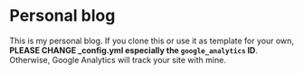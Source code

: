 # Personal blog

This is my personal blog. If you clone this or use it as template for your own,
**PLEASE CHANGE _config.yml especially the `google_analytics` ID**. Otherwise, Google Analytics will track your site with mine.
